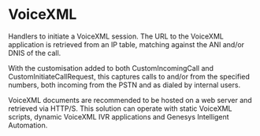 # VoiceXML
Handlers to initiate a VoiceXML session. The URL to the VoiceXML application is retrieved from an IP table, matching against the ANI and/or DNIS of the call.

With the customisation added to both CustomIncomingCall and CustomInitiateCallRequest, this captures calls to and/or from the specified numbers, both incoming from the PSTN and as dialed by internal users.

VoiceXML documents are recommended to be hosted on a web server and retrieved via HTTP/S. This solution can operate with static VoiceXML scripts, dynamic VoiceXML IVR applications and Genesys Intelligent Automation.
